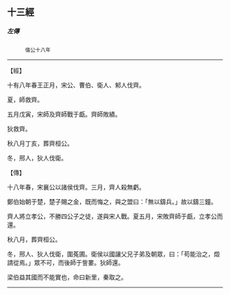

## 十三經

##### 左傳
　　　`僖公十八年`

* * *

【經】

十有八年春王正月，宋公、曹伯、衛人、邾人伐齊。

夏，師救齊。

五月戊寅，宋師及齊師戰于甗。齊師敗績。

狄救齊。

秋八月丁亥，葬齊桓公。

冬，邢人，狄人伐衛。

【傳】

十八年春，宋襄公以諸侯伐齊。三月，齊人殺無虧。

鄭伯始朝于楚，楚子賜之金，既而悔之，與之盟曰：「無以鑄兵。」故以鑄三鐘。

齊人將立孝公，不勝四公子之徒，遂與宋人戰。夏五月，宋敗齊師于甗，立孝公而還。

秋八月，葬齊桓公。

冬，邢人、狄人伐衛，圍菟圃。衛侯以國讓父兄子弟及朝眾，曰：「苟能治之，燬請從焉。」眾不可，而後師于訾婁。狄師還。

梁伯益其國而不能實也，命曰新里，秦取之。

* * *

